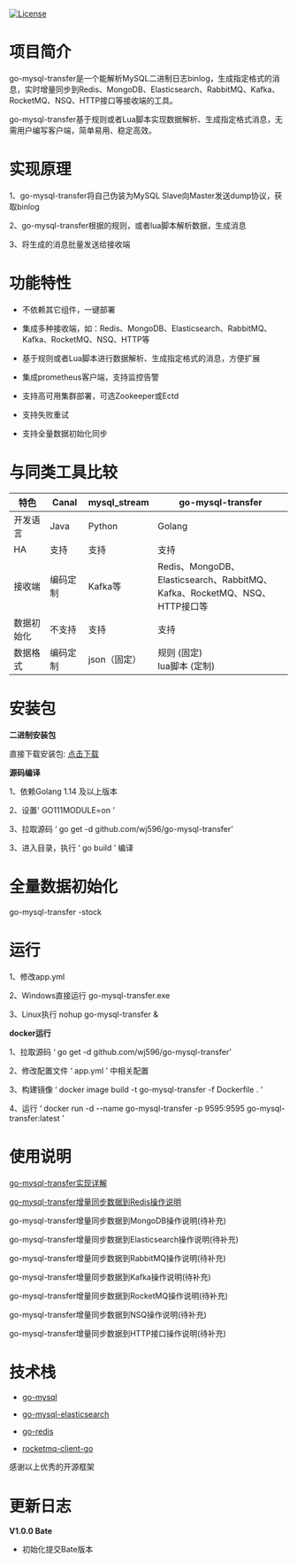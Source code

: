 [![License](https://img.shields.io/badge/license-Apache%202-4EB1BA.svg)](https://www.apache.org/licenses/LICENSE-2.0.html)

# 项目简介

go-mysql-transfer是一个能解析MySQL二进制日志binlog，生成指定格式的消息，实时增量同步到Redis、MongoDB、Elasticsearch、RabbitMQ、Kafka、RocketMQ、NSQ、HTTP接口等接收端的工具。

go-mysql-transfer基于规则或者Lua脚本实现数据解析、生成指定格式消息，无需用户编写客户端，简单易用、稳定高效。

# 实现原理

1、go-mysql-transfer将自己伪装为MySQL Slave向Master发送dump协议，获取binlog

2、go-mysql-transfer根据的规则，或者lua脚本解析数据，生成消息

3、将生成的消息批量发送给接收端

# 功能特性

- 不依赖其它组件，一键部署

- 集成多种接收端，如：Redis、MongoDB、Elasticsearch、RabbitMQ、Kafka、RocketMQ、NSQ、HTTP等

- 基于规则或者Lua脚本进行数据解析、生成指定格式的消息，方便扩展

- 集成prometheus客户端，支持监控告警

- 支持高可用集群部署，可选Zookeeper或Ectd

- 支持失败重试

- 支持全量数据初始化同步  

# 与同类工具比较

| 特色       | Canal    | mysql_stream | go-mysql-transfer                                            |
| ---------- | -------- | ------------ | ------------------------------------------------------------ |
| 开发语言   | Java     | Python       | Golang                                                       |
| HA         | 支持     | 支持         | 支持                                                         |
| 接收端     | 编码定制 | Kafka等      | Redis、MongoDB、Elasticsearch、RabbitMQ、<br />Kafka、RocketMQ、NSQ、HTTP接口等 |
| 数据初始化 | 不支持   | 支持         | 支持                                                         |
| 数据格式   | 编码定制 | json（固定） | 规则 (固定)<br />lua脚本 (定制)     

# 安装包

**二进制安装包**

直接下载安装包:  [点击下载](https://github.com/wj596/go-mysql-transfer/releases)

**源码编译**

1、依赖Golang 1.14 及以上版本

2、设置' GO111MODULE=on '

3、拉取源码 ‘ go get -d github.com/wj596/go-mysql-transfer’

3、进入目录，执行 ‘ go build ’ 编译

# 全量数据初始化

go-mysql-transfer -stock

# 运行

1、修改app.yml

2、Windows直接运行 go-mysql-transfer.exe

3、Linux执行 nohup go-mysql-transfer &



**docker运行**

1、拉取源码 ‘ go get -d github.com/wj596/go-mysql-transfer’

2、修改配置文件 ‘ app.yml ’ 中相关配置

3、构建镜像 ‘ docker image build -t go-mysql-transfer -f Dockerfile . ’

4、运行 ‘ docker run -d --name go-mysql-transfer -p 9595:9595  go-mysql-transfer:latest ’

# 使用说明

[go-mysql-transfer实现详解](https://www.jianshu.com/p/dce9160d298c?_blank)

[go-mysql-transfer增量同步数据到Redis操作说明](https://www.jianshu.com/p/c533659a1d83?_blank)

go-mysql-transfer增量同步数据到MongoDB操作说明(待补充)

go-mysql-transfer增量同步数据到Elasticsearch操作说明(待补充)

go-mysql-transfer增量同步数据到RabbitMQ操作说明(待补充)

go-mysql-transfer增量同步数据到Kafka操作说明(待补充)

go-mysql-transfer增量同步数据到RocketMQ操作说明(待补充)

go-mysql-transfer增量同步数据到NSQ操作说明(待补充)

go-mysql-transfer增量同步数据到HTTP接口操作说明(待补充)

# 技术栈

* [go-mysql](github.com/siddontang/go-mysql)

* [go-mysql-elasticsearch](https://github.com/siddontang/go-mysql-elasticsearch)

* [go-redis](https://github.com/go-redis/redis)

* [rocketmq-client-go](https://github.com/apache/rocketmq-client-go)

感谢以上优秀的开源框架


# 更新日志

**V1.0.0 Bate**

* 初始化提交Bate版本